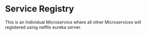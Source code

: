 # Service Registry
This is an Individual Microservice where all other Microservices will registered using netflix eureka server.